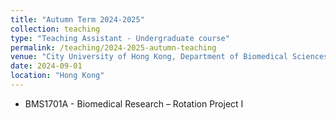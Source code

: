 ```yaml
---
title: "Autumn Term 2024-2025"
collection: teaching
type: "Teaching Assistant - Undergraduate course"
permalink: /teaching/2024-2025-autumn-teaching
venue: "City University of Hong Kong, Department of Biomedical Sciences"
date: 2024-09-01
location: "Hong Kong"
---
```


+ BMS1701A - Biomedical Research – Rotation Project I

